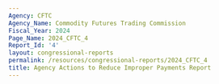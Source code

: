 ```yaml
---
Agency: CFTC
Agency_Name: Commodity Futures Trading Commission
Fiscal_Year: 2024
Page_Name: 2024_CFTC_4
Report_Id: '4'
layout: congressional-reports
permalink: /resources/congressional-reports/2024_CFTC_4
title: Agency Actions to Reduce Improper Payments Report
---
```

